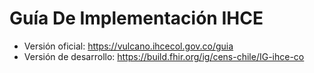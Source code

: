 # Guía De Implementación IHCE

* Versión oficial: https://vulcano.ihcecol.gov.co/guia
* Versión de desarrollo: https://build.fhir.org/ig/cens-chile/IG-ihce-co

